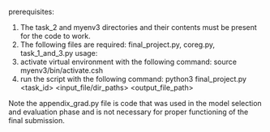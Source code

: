 prerequisites:
1. The task_2 and myenv3 directories and their contents must be present for the code to work.
2. The following files are required: final_project.py, coreg.py, task_1_and_3.py
usage:
1. activate virtual environment with the following command: source myenv3/bin/activate.csh
2. run the script with the following command: python3 final_project.py <task_id> <cancer type> <input_file/dir_paths> <output_file_path>

Note the appendix_grad.py file is code that was used in the model selection and evaluation phase and is not necessary for proper functioning of the final submission.
